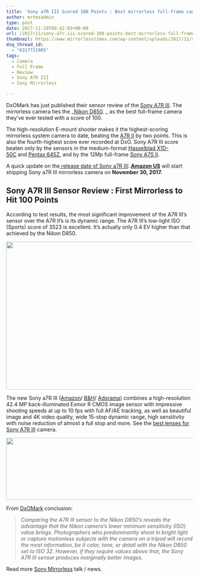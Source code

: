```yaml
---
title: 'Sony a7R III Scored 100 Points : Best mirrorless full-frame camera'
author: mrtmsadmin
type: post
date: 2017-11-29T09:42:03+00:00
url: /2017/11/sony-a7r-iii-scored-100-points-best-mirrorless-full-frame-camera/
thumbnail: https://www.mirrorlesstimes.com/wp-content/uploads/2017/11/sony-a7r-iii-star-eater.jpg
dsq_thread_id:
  - "6317711985"
tags:
  - Camera
  - Full Frame
  - Review
  - Sony A7R III
  - Sony Mirrorless

---
```

DxOMark has just published their sensor review of the <a href="https://www.mirrorlesstimes.com/tags/sony-a7r-iii/" target="_blank" rel="noopener">Sony A7R III</a>. The mirrorless camera ties the _[Nikon D850][1]. _ as the best full-frame camera they&#8217;ve ever tested with a score of 100.

The high-resolution E-mount shooter makes it the highest-scoring mirrorless system camera to date, beating the <a href="https://aax-us-east.amazon-adsystem.com/x/c/QhSt_Ndyi66M2HD-QmYFQaUAAAFgByKYtwEAAAFKAQ7u1KE/https://assoc-redirect.amazon.com/g/r/http://www.amazon.com/Sony-Full-Frame-Mirrorless-Interchangeable-ILCE7RM2/dp/B00ZDWGFR2/ref=as_at/?imprToken=4bTvk2HKR9n2FOs.6EO75w&slotNum=0&ie=UTF8&qid=1511938213&sr=8-2&keywords=sony+A7R+II&linkCode=sl1&tag=daicamnew-20&linkId=e98fe6310312b53888b5d3c9369106c4" target="_blank" rel="noopener">A7R II</a> by two points. This is also the fourth-highest score ever recorded at DxO. Sony A7R III score beaten only by the sensors in the medium-format <a href="https://aax-us-east.amazon-adsystem.com/x/c/QhSt_Ndyi66M2HD-QmYFQaUAAAFgByKYtwEAAAFKAQ7u1KE/https://assoc-redirect.amazon.com/g/r/http://amzn.to/2if7gez/ref=as_at?linkCode=w61&imprToken=4bTvk2HKR9n2FOs.6EO75w&slotNum=1" target="_blank" rel="noopener">Hasselblad X1D-50C</a> and <a href="https://aax-us-east.amazon-adsystem.com/x/c/QhSt_Ndyi66M2HD-QmYFQaUAAAFgByKYtwEAAAFKAQ7u1KE/https://assoc-redirect.amazon.com/g/r/http://amzn.to/2zO8LYT/ref=as_at?linkCode=w61&imprToken=4bTvk2HKR9n2FOs.6EO75w&slotNum=2" target="_blank" rel="noopener">Pentax 645Z</a>, and by the 12Mp full-frame <a href="https://aax-us-east.amazon-adsystem.com/x/c/QhSt_Ndyi66M2HD-QmYFQaUAAAFgByKYtwEAAAFKAQ7u1KE/https://assoc-redirect.amazon.com/g/r/http://amzn.to/2jy08GC/ref=as_at?linkCode=w61&imprToken=4bTvk2HKR9n2FOs.6EO75w&slotNum=3" target="_blank" rel="noopener">Sony A7S II</a>.

A quick update on the[ release date of Sony a7R III][2]:.<span class="s1"><a href="https://www.amazon.com/Sony-42-4MP-Full-frame-Mirrorless-Interchangeable-Lens/dp/B076TGDHPT/?tag=mirrorlesst-20" data-amzn-asin="B076TGDHPT"><b>Amazon US</b></a> will start shipping Sony a7R III mirrorless camera on <strong>November 30, 2017. </strong></span><!--more-->

## Sony A7R III Sensor Review : First Mirrorless to Hit 100 Points

According to test results, the most significant improvement of the A7R III’s sensor over the A7R II’s is its dynamic range. The A7R III’s low-light ISO (Sports) score of 3523 is excellent. It’s actually only 0.4 EV higher than that achieved by the Nikon D850.

[<img class="aligncenter size-full wp-image-1483" src="https://i1.wp.com/www.mirrorlesstimes.com/wp-content/uploads/2017/11/sony-a7r-iii-sensor-review-first-mirrorless-hit-100-points.jpg?resize=600%2C400&#038;ssl=1" alt="" width="600" height="400" srcset="https://i1.wp.com/www.mirrorlesstimes.com/wp-content/uploads/2017/11/sony-a7r-iii-sensor-review-first-mirrorless-hit-100-points.jpg?w=900&ssl=1 900w, https://i1.wp.com/www.mirrorlesstimes.com/wp-content/uploads/2017/11/sony-a7r-iii-sensor-review-first-mirrorless-hit-100-points.jpg?resize=450%2C300&ssl=1 450w, https://i1.wp.com/www.mirrorlesstimes.com/wp-content/uploads/2017/11/sony-a7r-iii-sensor-review-first-mirrorless-hit-100-points.jpg?resize=768%2C512&ssl=1 768w" sizes="(max-width: 600px) 100vw, 600px" data-recalc-dims="1" />][3]

The new Sony a7R III (<a href="https://aax-us-east.amazon-adsystem.com/x/c/QuxMpfsOAG4bJs1BIYR1-YMAAAFf1Fo0IgEAAAFKATET3iY/https://assoc-redirect.amazon.com/g/r/http://amzn.to/2AUniPD/ref=as_at?linkCode=w61&imprToken=loINgziut6vI9OjS6RWbNg&slotNum=0" target="_blank" rel="nofollow external noopener noreferrer" data-wpel-link="external">Amazon</a>/ <a href="https://www.bhphotovideo.com/c/product/1369441-REG/sony_ilce7rm2_b_alpha_a7r_iii_mirrorless.html/BI/20175/KBID/14249" target="_blank" rel="nofollow external noopener noreferrer" data-wpel-link="external">B&H</a>/ <a href="https://adorama.evyy.net/c/63923/51926/1036?u=https%3A%2F%2Fwww.adorama.com%2Fsearchsite%2Fdefault.aspx%3Fsearchinfo%3Dsony%2Ba7r%2Biii" target="_blank" rel="nofollow external noopener noreferrer" data-wpel-link="external">Adorama</a>) combines a high-resolution 42.4 MP back-illuminated Exmor R CMOS image sensor with impressive shooting speeds at up to 10 fps with full AF/AE tracking, as well as beautiful image and 4K video quality, wide 15-stop dynamic range, high sensitivity with noise reduction of almost a full stop and more. See the <a href="https://www.mirrorlesstimes.com/2017/11/best-lenses-sony-a7r-iii/" target="_blank" rel="noopener">best lenses for Sony A7R III</a> camera.

[<img class="aligncenter size-full wp-image-1484" src="https://i0.wp.com/www.mirrorlesstimes.com/wp-content/uploads/2017/11/SonyA7Riii_ComparsionTable.jpg?resize=600%2C168&#038;ssl=1" alt="" width="600" height="168" srcset="https://i0.wp.com/www.mirrorlesstimes.com/wp-content/uploads/2017/11/SonyA7Riii_ComparsionTable.jpg?w=1200&ssl=1 1200w, https://i0.wp.com/www.mirrorlesstimes.com/wp-content/uploads/2017/11/SonyA7Riii_ComparsionTable.jpg?resize=470%2C132&ssl=1 470w, https://i0.wp.com/www.mirrorlesstimes.com/wp-content/uploads/2017/11/SonyA7Riii_ComparsionTable.jpg?resize=768%2C215&ssl=1 768w, https://i0.wp.com/www.mirrorlesstimes.com/wp-content/uploads/2017/11/SonyA7Riii_ComparsionTable.jpg?resize=970%2C272&ssl=1 970w" sizes="(max-width: 600px) 100vw, 600px" data-recalc-dims="1" />][4]

From <a href="https://www.dxomark.com/sony-a7r-iii-sensor-review-nikon-d850-meets-mirrorless-match/" target="_blank" rel="noopener">DxOMark</a> conclusion:

> _Comparing the A7R III sensor to the Nikon D850’s reveals the advantage that the Nikon camera’s lower minimum sensitivity (ISO) value brings. Photographers who predominantly shoot in bright light or capture motionless subjects with the camera on a tripod will record the most information, be it color, tone, or detail with the Nikon D850 set to ISO 32. However, if they require values above that, the Sony A7R III sensor produces marginally better images._

Read more [Sony Mirrorless][5] talk / news.

 [1]: https://www.dailycameranews.com/2017/09/best-lenses-nikon-d850/
 [2]: https://www.mirrorlesstimes.com/2017/11/sony-a7r-iii-stock-availability-tracker/
 [3]: https://i1.wp.com/www.mirrorlesstimes.com/wp-content/uploads/2017/11/sony-a7r-iii-sensor-review-first-mirrorless-hit-100-points.jpg?ssl=1
 [4]: https://i0.wp.com/www.mirrorlesstimes.com/wp-content/uploads/2017/11/SonyA7Riii_ComparsionTable.jpg?ssl=1
 [5]: https://www.mirrorlesstimes.com/tags/sony-mirrorless/